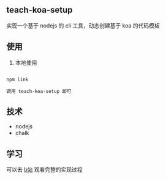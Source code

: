
## teach-koa-setup

实现一个基于 nodejs 的 cli 工具，动态创建基于 koa 的代码模板

## 使用

1. 本地使用
```shell

npm link

调用 teach-koa-setup 即可

```

## 技术
- nodejs
- chalk

## 学习
可以去 [b站](https://www.bilibili.com/video/BV1jK4y197Ne) 观看完整的实现过程
> 
